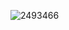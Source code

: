 ![2493466](https://github.com/kshvsec/kshvsec/assets/115079501/e878fb68-d0fb-461f-89e5-51eb4a32f6c5)
